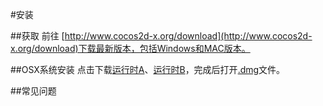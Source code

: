 #安装

##获取
前往
[http://www.cocos2d-x.org/download](http://www.cocos2d-x.org/download)下载最新版本，包括Windows和MAC版本。

##OSX系统安装
点击下载[运行时A]()、[运行时B]()，完成后打开[.dmg]()文件。

##常见问题


